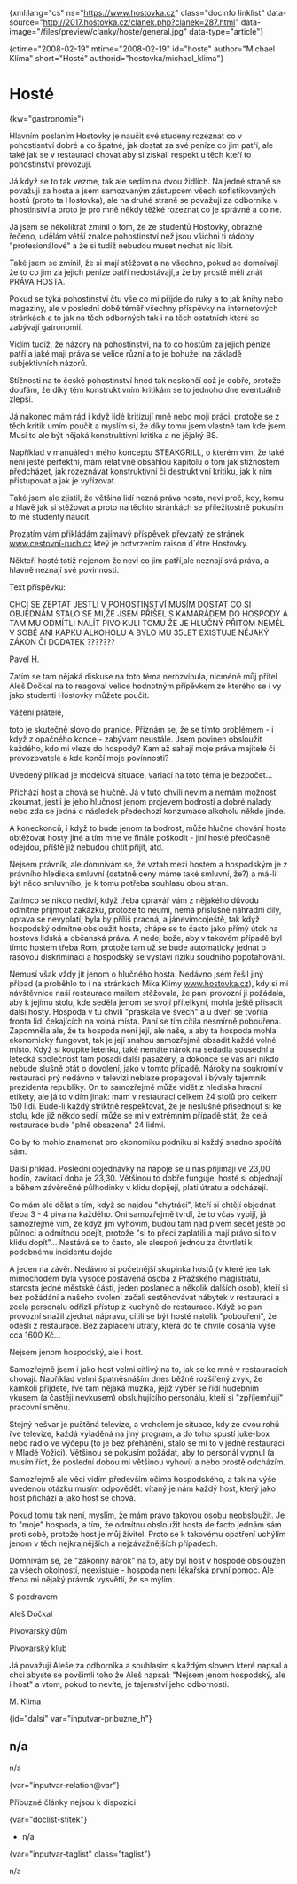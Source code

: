 
{xml:lang="cs" ns="https://www.hostovka.cz" class="docinfo linklist" data-source="http://2017.hostovka.cz/clanek.php?clanek=287.html" data-image="/files/preview/clanky/hoste/general.jpg" data-type="article"}

{ctime="2008-02-19" mtime="2008-02-19" id="hoste" author="Michael Klíma" short="Hosté" authorid="hostovka/michael_klima"}

# Hosté

<!-- generated attribute kw by user_updatekw.sh on 2020-07-05, do not edit -->

{kw="gastronomie"}

Hlavním posláním Hostovky je naučit své studeny rozeznat co v pohostisntví dobré a co špatné, jak dostat za své peníze co jim patří, ale také jak se v restauraci chovat aby si získali respekt u těch kteří to pohostinství provozují.

Já když se to tak vezme, tak ale sedím na dvou židlích. Na jedné straně se považuji za hosta a jsem samozvaným zástupcem všech sofistikovaných hostů (proto ta Hostovka), ale na druhé straně se považuji za odborníka v phostinství a proto je pro mně někdy těžké rozeznat co je správné a co ne.

Já jsem se několikrát zmínil o tom, že ze studentů Hostovky, obrazně řečeno, udělám větší znalce pohostinství než jsou všichni ti rádoby "profesionálové" a že si tudíž nebudou muset nechat nic líbit.

Také jsem se zmínil, že si mají stěžovat a na všechno, pokud se domnívají že to co jim za jejich peníze patří nedostávají,a že by prostě měli znát PRÁVA HOSTA.

Pokud se týká pohostinství čtu vše co mi přijde do ruky a to jak knihy nebo magaziny, ale v poslední době téměř všechny příspěvky na internetových stránkách a to jak na těch odborných tak i na těch ostatních které se zabývají gatronomií.

Vidím tudíž, že názory na pohostinství, na to co hostům za jejich peníze patří a jaké mají práva se velice různí a to je bohužel na základě subjektivních názorů.

Stížnosti na to české pohostinství hned tak neskončí což je dobře, protože doufám, že díky těm konstruktivním kritikám se to jednoho dne eventuálně zlepší.

Já nakonec mám rád i když lidé kritizují mně nebo moji práci, protože se z těch kritik umím poučit a myslím si, že díky tomu jsem vlastně tam kde jsem. Musí to ale být nějaká konstruktivní kritika a ne jějaký BS.

Například v manuáledh mého konceptu STEAKGRILL, o kterém vím, že také není ještě perfektní, mám relativně obsáhlou kapitolu o tom jak stížnostem předcházet, jak rozeznávat konstruktivní či destruktivní kritiku, jak k nim přistupovat a jak je vyřízovat.

Také jsem ale zjistil, že většina lidí nezná práva hosta, neví proč, kdy, komu a hlavě jak si stěžovat a proto na těchto stránkách se příležitostně pokusím to mé studenty naučit.

Prozatím vám přikládám zajímavý příspěvek převzatý ze stránek www.cestovní-ruch.cz kteý je potvrzením raison d\`étre Hostovky.

Někteří hosté totiž nejenom že neví co jim patří,ale neznají svá práva, a hlavně neznají své povinnosti.

Text příspěvku:

CHCI SE ZEPTAT JESTLI V POHOSTINSTVÍ MUSÍM DOSTAT CO SI OBJĚDNÁM STALO SE MI,ŽE JSEM PŘIŠEL S KAMARÁDEM DO HOSPODY A TAM MU ODMÍTLI NALÍT PIVO KULI TOMU ŽE JE HLUČNÝ PŘITOM NEMĚL V SOBĚ ANI KAPKU ALKOHOLU A BYLO MU 35LET EXISTUJE NĚJAKÝ ZÁKON ČI DODATEK ???????

Pavel H.

Zatím se tam nějaká diskuse na toto téma nerozvinula, nicméně můj přítel Aleš Dočkal na to reagoval velice hodnotným přípěvkem ze kterého se i vy jako studenti Hostovky můžete poučit.

Vážení přátelé,

toto je skutečně slovo do pranice. Přiznám se, že se tímto problémem - i když z opačného konce - zabývám neustále. Jsem povinen obsloužit každého, kdo mi vleze do hospody? Kam až sahají moje práva majitele či provozovatele a kde končí moje povinnosti?

Uvedený příklad je modelová situace, variací na toto téma je bezpočet...

Přichází host a chová se hlučně. Já v tuto chvíli nevím a nemám možnost zkoumat, jestli je jeho hlučnost jenom projevem bodrosti a dobré nálady nebo zda se jedná o následek předechozí konzumace alkoholu někde jinde.

A koneckonců, i když to bude jenom ta bodrost, může hlučné chování hosta obtěžovat hosty jiné a tím mne ve finále poškodit - jiní hosté předčasně odejdou, příště již nebudou chtít přijít, atd.

Nejsem právník, ale domnívám se, že vztah mezi hostem a hospodským je z právního hlediska smluvní (ostatně ceny máme také smluvní, že?) a má-li být něco smluvního, je k tomu potřeba souhlasu obou stran.

Zatímco se nikdo nediví, když třeba opravář vám z nějakého důvodu odmítne přijmout zakázku, protože to neumí, nemá příslušné náhradní díly, oprava se nevyplatí, byla by příliš pracná, a jánevímcoještě, tak když hospodský odmítne obsloužit hosta, chápe se to často jako přímý útok na hostova lidská a občanská práva. A nedej bože, aby v takovém případě byl tímto hostem třeba Rom, protože tam už se bude automaticky jednat o rasovou diskriminaci a hospodský se vystaví riziku soudního popotahování.

Nemusí však vždy jít jenom o hlučného hosta. Nedávno jsem řešil jiný případ (a proběhlo to i na stránkách Mika Klimy www.hostovka.cz), kdy si mi návštěvnice naší restaurace mailem stěžovala, že paní provozní ji požádala, aby k jejímu stolu, kde seděla jenom se svojí přítelkyní, mohla ještě přisadit další hosty. Hospoda v tu chvíli "praskala ve švech" a u dveří se tvořila fronta lidí čekajících na volná místa. Paní se tím cítila nesmírně pobouřena. Zapomněla ale, že ta hospoda není její, ale naše, a aby ta hospoda mohla ekonomicky fungovat, tak je její snahou samozřejmě obsadit každé volné místo. Když si koupíte letenku, také nemáte nárok na sedadla sousední a letecká společnost tam posadí další pasažéry, a dokonce se vás ani nikdo nebude slušně ptát o dovolení, jako v tomto případě. Nároky na soukromí v restauraci prý nedávno v televizi neblaze propagoval i bývalý tajemník prezidenta republiky. On to samozřejmě může vidět z hlediska hradní etikety, ale já to vidím jinak: mám v restauraci celkem 24 stolů pro celkem 150 lidí. Bude-li každý striktně respektovat, že je neslušné přisednout si ke stolu, kde již někdo sedí, může se mi v extrémním případě stát, že celá restaurace bude "plně obsazena" 24 lidmi.

Co by to mohlo znamenat pro ekonomiku podniku si každý snadno spočítá sám.

Další příklad. Poslední objednávky na nápoje se u nás přijímají ve 23,00 hodin, zavírací doba je 23,30. Většinou to dobře funguje, hosté si objednají a během závěrečné půlhodinky v klidu dopíjejí, platí útratu a odcházejí.

Co mám ale dělat s tím, když se najdou "chytráci", kteří si chtějí objednat třeba 3 - 4 piva na každého. Oni samozřejmě tvrdí, že to včas vypijí, já samozřejmě vím, že když jim vyhovím, budou tam nad pivem sedět ještě po půlnoci a odmítnou odejít, protože "si to přeci zaplatili a mají právo si to v klidu dopít"... Nestává se to často, ale alespoň jednou za čtvrtletí k podobnému incidentu dojde.

A jeden na závěr. Nedávno si početnější skupinka hostů (v které jen tak mimochodem byla vysoce postavená osoba z Pražského magistrátu, starosta jedné městské části, jeden poslanec a několik dalších osob), kteří si bez požádání a našeho svolení začali sestěhovávat nábytek v restauraci a zcela personálu odřízli přístup z kuchyně do restaurace. Když se pan provozní snažil zjednat nápravu, cítili se být hosté natolik "pobouřeni", že odešli z restaurace. Bez zaplacení útraty, která do té chvíle dosáhla výše cca 1600 Kč...

Nejsem jenom hospodský, ale i host.

Samozřejmě jsem i jako host velmi citlivý na to, jak se ke mně v restauracích chovají. Například velmi špatněsnáším dnes běžně rozšířený zvyk, že kamkoli přijdete, řve tam nějaká muzika, jejíž výběr se řídí hudebním vkusem (a častěji nevkusem) obsluhujícího personálu, kteří si "zpříjemňují" pracovní směnu.

Stejný nešvar je puštěná televize, a vrcholem je situace, kdy ze dvou rohů řve televize, každá vyladěná na jiný program, a do toho spustí juke-box nebo rádio ve výčepu (to je bez přehánění, stalo se mi to v jedné restauraci v Mladé Vožici). Většinou se pokusím požádat, aby to personál vypnul (a musím říct, že poslední dobou mi většinou vyhoví) a nebo prostě odcházím.

Samozřejmě ale věci vidím především očima hospodského, a tak na výše uvedenou otázku musím odpovědět: vítaný je nám každý host, který jako host přichází a jako host se chová.

Pokud tomu tak není, myslím, že mám právo takovou osobu neobsloužit. Je to "moje" hospoda, a tím, že odmítnu obsloužit hosta de facto jednám sám proti sobě, protože host je můj živitel. Proto se k takovému opatření uchýlím jenom v těch nejkrajnějších a nejzávažnějších případech.

Domnívám se, že "zákonný nárok" na to, aby byl host v hospodě obsloužen za všech okolností, neexistuje - hospoda není lékařská první pomoc. Ale třeba mi nějaký právník vysvětlí, že se mýlím.

S pozdravem

Aleš Dočkal

Pivovarský dům

Pivovarský klub

Já považuji Aleše za odborníka a souhlasím s každým slovem které napsal a chci abyste se povšimli toho že Aleš napsal: "Nejsem jenom hospodský, ale i host" a vtom, pokud to nevíte, je tajemství jeho odbornosti.

M. Klima

{id="dalsi" var="inputvar-pribuzne_h"}

## n/a

n/a

{var="inputvar-relation@var"}

Příbuzné články nejsou k dispozici

{var="doclist-stitek"}

  * n/a

{var="inputvar-taglist" class="taglist"}

n/a

